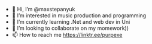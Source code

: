 - 👋 Hi, I’m @maxstepanyuk
- 👀 I’m interested in music production and programming
- 🌱 I’m currently learning .Net and web dev in Uni
- 💞️ I’m looking to collaborate on my momework))
- 📫 How to reach me https://linktr.ee/purpexe

<!---
maxstepanyuk/maxstepanyuk is a ✨ special ✨ repository because its `README.md` (this file) appears on your GitHub profile.
You can click the Preview link to take a look at your changes.
--->
